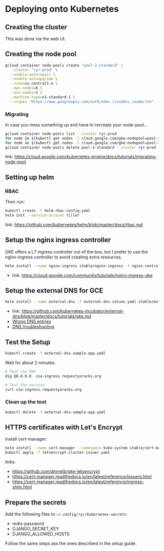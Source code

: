 # Deploying onto Kubernetes

## Creating the cluster

This was done via the web UI.

## Creating the node pool

```bash
gcloud container node-pools create "pool-2-standard" \
  --cluster "ryr-prod" \
  --enable-autorepair \
  --enable-autoupgrade \
  --zone=us-central1-a \
  --max-nodes=6 \
  --min-nodes=3 \
  --machine-type=n1-standard-1 \
  --scopes "https://www.googleapis.com/auth/ndev.clouddns.readwrite"
```

### Migrating

In case you mess something up and have to recreate your node-pool...

```bash
gcloud container node-pools list --cluster ryr-prod
for node in $(kubectl get nodes -l cloud.google.com/gke-nodepool=pool-1-standard -o=name); do kubectl cordon "$node"; done
for node in $(kubectl get nodes -l cloud.google.com/gke-nodepool=pool-1-standard -o=name); do kubectl drain --force --ignore-daemonsets --delete-local-data --grace-period=10 "$node"; done
gcloud container node-pools delete pool-1-standard --cluster ryr-prod
```

link: <https://cloud.google.com/kubernetes-engine/docs/tutorials/migrating-node-pool>

## Setting up helm

### RBAC

Then run:
```bash
kubectl create -f helm-rbac-config.yaml
helm init --service-account tiller
```

link: <https://github.com/kubernetes/helm/blob/master/docs/rbac.md>

## Setup the nginx ingress controller

GKE offers a L7 ingress controller out of the box, but I prefer to use the nginx-ingress controller to avoid creating
extra resources.

```bash
helm install --name nginx-ingress stable/nginx-ingress -f nginx-controller.values.yaml
```

* link: <https://cloud.google.com/community/tutorials/nginx-ingress-gke>

## Setup the external DNS for GCE

```bash
helm install --name external-dns -f external-dns.values.yaml stable/external-dns
```

* link: <https://github.com/kubernetes-incubator/external-dns/blob/master/docs/tutorials/gke.md>
* [Wrong DNS entries](https://github.com/kubernetes-incubator/external-dns/issues/223)
* [DNS troubleshooting](https://developers.google.com/speed/public-dns/docs/troubleshooting)

## Test the Setup

```bash
kubectl create -f external-dns-sample-app.yaml
```

Wait for about 2 minutes.

```bash
# Test the DNS
dig @8.8.8.8  via-ingress.requestyoracks.org

# Test the service
curl via-ingress.requestyoracks.org
```

### Clean up the test

```bash
kubectl delete -f external-dns-sample-app.yaml
```

## HTTPS certificates with Let's Encrypt

Install cert-manager:
```bash
helm install --name cert-manager --namespace kube-system stable/cert-manager
kubectl apply -f letsencrypt-cluster-issuer.yaml
```

links:
* <https://github.com/ahmetb/gke-letsencrypt>
* <https://cert-manager.readthedocs.io/en/latest/reference/issuers.html>
* <https://cert-manager.readthedocs.io/en/latest/reference/ingress-shim.html>


## Prepare the secrets

Add the following files to `~/.config/ryr/kubernetes-secrets`:
* redis-password
* DJANGO_SECRET_KEY
* DJANGO_ALLOWED_HOSTS

Follow the same steps ass the ones described in the setup guide.
